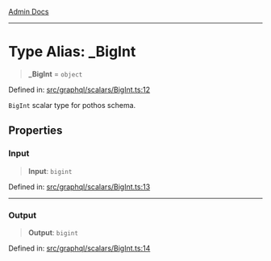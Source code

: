 [Admin Docs](/)

***

# Type Alias: \_BigInt

> **\_BigInt** = `object`

Defined in: [src/graphql/scalars/BigInt.ts:12](https://github.com/Sourya07/talawa-api/blob/ead7a48e0174153214ee7311f8b242ee1c1a12ca/src/graphql/scalars/BigInt.ts#L12)

`BigInt` scalar type for pothos schema.

## Properties

### Input

> **Input**: `bigint`

Defined in: [src/graphql/scalars/BigInt.ts:13](https://github.com/Sourya07/talawa-api/blob/ead7a48e0174153214ee7311f8b242ee1c1a12ca/src/graphql/scalars/BigInt.ts#L13)

***

### Output

> **Output**: `bigint`

Defined in: [src/graphql/scalars/BigInt.ts:14](https://github.com/Sourya07/talawa-api/blob/ead7a48e0174153214ee7311f8b242ee1c1a12ca/src/graphql/scalars/BigInt.ts#L14)

